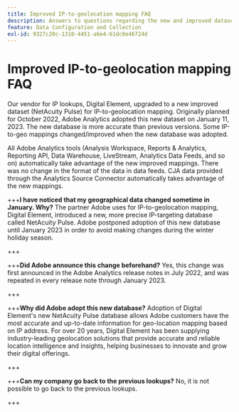 ```yaml
---
title: Improved IP-to-geolocation mapping FAQ
description: Answers to questions regarding the new and improved dataset (NetAcuity Pulse) for IP-to-geolocation mapping.
feature: Data Configuration and Collection
exl-id: 9327c20c-1310-4451-a6e4-61dc0e46724d
---
```

# Improved IP-to-geolocation mapping FAQ

Our vendor for IP lookups, Digital Element, upgraded to a new improved dataset (NetAcuity Pulse) for IP-to-geolocation mapping. Originally planned for October 2022, Adobe Analytics adopted this new dataset on January 11, 2023. The new database is more accurate than previous versions. Some IP-to-geo mappings changed/improved when the new database was adopted.

All Adobe Analytics tools (Analysis Workspace, Reports & Analytics, Reporting API, Data Warehouse, LiveStream, Analytics Data Feeds, and so on) automatically take advantage of the new improved mappings. There was no change in the format of the data in data feeds. CJA data provided through the Analytics Source Connector automatically takes advantage of the new mappings.

+++**I have noticed that my geographical data changed sometime in January.  Why?**
The partner Adobe uses for IP-to-geolocation mapping, Digital Element, introduced a new, more precise IP-targeting database called NetAcuity Pulse. Adobe postponed adoption of this new database until January 2023 in order to avoid making changes during the winter holiday season.

+++

+++**Did Adobe announce this change beforehand?**
Yes, this change was first announced in the Adobe Analytics release notes in July 2022, and was repeated in every release note through January 2023.

+++

+++**Why did Adobe adopt this new database?**
Adoption of Digital Element's new NetAcuity Pulse database allows Adobe customers have the most accurate and up-to-date information for geo-location mapping based on IP address. For over 20 years, Digital Element has been supplying industry-leading geolocation solutions that provide accurate and reliable location intelligence and insights, helping businesses to innovate and grow their digital offerings.

+++

+++**Can my company go back to the previous lookups?**
No, it is not possible to go back to the previous lookups.

+++
